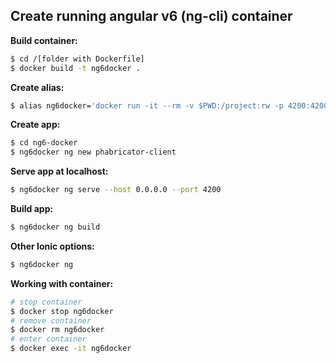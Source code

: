 ## Create running angular v6 (ng-cli) container

**Build container:**
```bash
$ cd /[folder with Dockerfile]
$ docker build -t ng6docker .
```

**Create alias:**
```bash
$ alias ng6docker='docker run -it --rm -v $PWD:/project:rw -p 4200:4200 -p 49154:49154 -p 53703:53703 --name ng6app ng6docker'
```

**Create app:**
```bash
$ cd ng6-docker
$ ng6docker ng new phabricator-client
```

**Serve app at localhost:**
```bash
$ ng6docker ng serve --host 0.0.0.0 --port 4200
```

**Build app:**
```bash
$ ng6docker ng build
```

**Other Ionic options:**
```bash
$ ng6docker ng
```

**Working with container:**
```bash
# stop container
$ docker stop ng6docker
# remove container
$ docker rm ng6docker
# enter container
$ docker exec -it ng6docker
```
